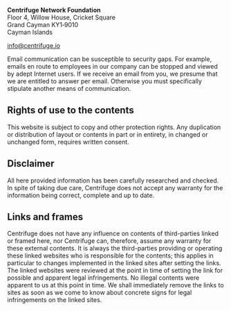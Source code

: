 **Centrifuge Network Foundation**\
Floor 4, Willow House, Cricket Square\
Grand Cayman KY1‐9010\
Cayman Islands

[info@centrifuge.io](mailto:info@centrifuge.io)

Email communication can be susceptible to security gaps. For example, emails en route to employees in our company can be stopped and viewed by adept Internet users. If we receive an email from you, we presume that we are entitled to answer per email. Otherwise you must specifically stipulate another means of communication.

## Rights of use to the contents

This website is subject to copy and other protection rights. Any duplication or distribution of layout or contents in part or in entirety, in changed or unchanged form, requires written consent.

## Disclaimer

All here provided information has been carefully researched and checked. In spite of taking due care, Centrifuge does not accept any warranty for the information being correct, complete and up to date.

## Links and frames

Centrifuge does not have any influence on contents of third-parties linked or framed here, nor Centrifuge can, therefore, assume any warranty for these external contents. It is always the third-parties providing or operating these linked websites who is responsible for the contents; this applies in particular to changes implemented in the linked sites after setting the links. The linked websites were reviewed at the point in time of setting the link for possible and apparent legal infringements. No illegal contents were apparent to us at this point in time. We shall immediately remove the links to sites as soon as we come to know about concrete signs for legal infringements on the linked sites.

